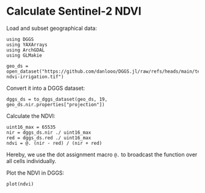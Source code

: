 # Calculate Sentinel-2 NDVI

Load and subset geographical data:

```@example s2_ndvi
using DGGS
using YAXArrays
using ArchGDAL
using GLMakie

geo_ds = open_dataset("https://github.com/danlooo/DGGS.jl/raw/refs/heads/main/test/data/s2-ndvi-irrigation.tif")
```

Convert it into a DGGS dataset:

```@example s2_ndvi
dggs_ds = to_dggs_dataset(geo_ds, 19, geo_ds.nir.properties["projection"])
```

Calculate the NDVI:

```@example s2_ndvi
uint16_max = 65535
nir = dggs_ds.nir ./ uint16_max
red = dggs_ds.red ./ uint16_max
ndvi = @. (nir - red) / (nir + red)
```

Hereby, we use the dot assignment macro `@.` to broadcast the function over all cells individually.

Plot the NDVI in DGGS:

```@example s2_ndvi
plot(ndvi)
```

